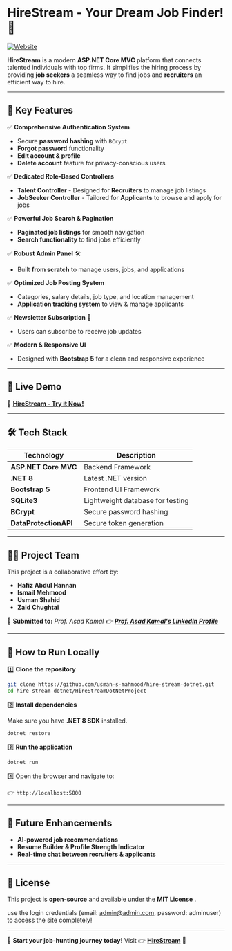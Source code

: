 
# **HireStream** - Your Dream Job Finder! 🚀

[![Website](https://img.shields.io/badge/Live%20Demo-hstream.bsite.net-brightgreen)](https://hstream.bsite.net/)

**HireStream** is a modern **ASP.NET Core MVC** platform that connects talented individuals with top firms. It simplifies the hiring process by providing **job seekers** a seamless way to find jobs and **recruiters** an efficient way to hire.

---

## **📌 Key Features**

✅ **Comprehensive Authentication System**

* Secure **password hashing** with `BCrypt`
* **Forgot password** functionality
* **Edit account & profile**
* **Delete account** feature for privacy-conscious users

✅ **Dedicated Role-Based Controllers**

* **Talent Controller** - Designed for **Recruiters** to manage job listings
* **JobSeeker Controller** - Tailored for **Applicants** to browse and apply for jobs

✅ **Powerful Job Search & Pagination**

* **Paginated job listings** for smooth navigation
* **Search functionality** to find jobs efficiently

✅ **Robust Admin Panel** 🛠

* Built **from scratch** to manage users, jobs, and applications

✅ **Optimized Job Posting System**

* Categories, salary details, job type, and location management
* **Application tracking system** to view & manage applicants

✅ **Newsletter Subscription** 📩

* Users can subscribe to receive job updates

✅ **Modern & Responsive UI**

* Designed with **Bootstrap 5** for a clean and responsive experience

---

## **🚀 Live Demo**

🔗 **[HireStream - Try it Now!](https://hstream.bsite.net/)**

---

## **🛠️ Tech Stack**

| Technology                  | Description                      |
| --------------------------- | -------------------------------- |
| **ASP.NET Core MVC**  | Backend Framework                |
| **.NET 8**            | Latest .NET version              |
| **Bootstrap 5**       | Frontend UI Framework            |
| **SQLite3**           | Lightweight database for testing |
| **BCrypt**            | Secure password hashing          |
| **DataProtectionAPI** | Secure token generation          |

---

## **👨‍💻 Project Team**

This project is a collaborative effort by:

* **Hafiz Abdul Hannan**
* **Ismail Mehmood**
* **Usman Shahid**
* **Zaid Chughtai**

📌 **Submitted to:** *Prof. Asad Kamal  👉 **[Prof. Asad Kamal&#39;s LinkedIn Profile](https://www.linkedin.com/in/asad-kamal-44404b101/)***

---

## **📖 How to Run Locally**

1️⃣ **Clone the repository**

```sh
git clone https://github.com/usman-s-mahmood/hire-stream-dotnet.git
cd hire-stream-dotnet/HireStreamDotNetProject

```

2️⃣ **Install dependencies**

Make sure you have **.NET 8 SDK** installed.

```sh
dotnet restore
```

3️⃣ **Run the application**

```sh
dotnet run
```

4️⃣ Open the browser and navigate to:

👉 `http://localhost:5000`

---

## **📌 Future Enhancements**

* **AI-powered job recommendations**
* **Resume Builder & Profile Strength Indicator**
* **Real-time chat between recruiters & applicants**

---

## **📜 License**

This project is **open-source** and available under the  **MIT License** .

use the login credentials (email: admin@admin.com, password: adminuser) to access the site completely!

---

🎯 **Start your job-hunting journey today!** Visit 👉 **[HireStream](https://hstream.bsite.net/)** 🚀
